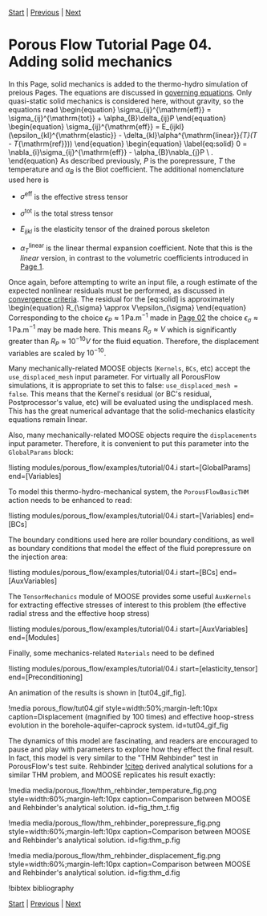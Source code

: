 [Start](porous_flow/tutorial_00.md) |
[Previous](porous_flow/tutorial_03.md) |
[Next](porous_flow/tutorial_05.md)

# Porous Flow Tutorial Page 04.  Adding solid mechanics

In this Page, solid mechanics is added to the thermo-hydro simulation of preious Pages.  The equations are discussed in [governing equations](porous_flow/governing_equations.md).  Only quasi-static solid mechanics is considered here, without gravity, so the equations read
\begin{equation}
\sigma_{ij}^{\mathrm{eff}}  = \sigma_{ij}^{\mathrm{tot}} + \alpha_{B}\delta_{ij}P
\end{equation}
\begin{equation}
\sigma_{ij}^{\mathrm{eff}}  =  E_{ijkl}(\epsilon_{kl}^{\mathrm{elastic}} - \delta_{kl}\alpha^{\mathrm{linear}}_{T}(T - T_{\mathrm{ref}}))
\end{equation}
\begin{equation}
\label{eq:solid}
0  =  \nabla_{i}\sigma_{ij}^{\mathrm{eff}} - \alpha_{B}\nabla_{j}P \ .
\end{equation}
As described previously, $P$ is the porepressure, $T$ the temperature and $\alpha_{B}$ is the Biot coefficient.  The additional nomenclature used here is

- $\sigma^{\mathrm{eff}}$ is the effective stress tensor

- $\sigma^{\mathrm{tot}}$ is the total stress tensor

- $E_{ijkl}$ is the elasticity tensor of the drained porous skeleton

- $\alpha^{\mathrm{linear}}_{T}$ is the linear thermal expansion
  coefficient.  Note that this is the *linear* version, in contrast to
  the volumetric coefficients introduced in [Page 1](porous_flow/tutorial_01.md).

Once again, before  attempting to write an input file, a rough estimate of the expected nonlinear residuals must be performed, as discussed in [convergence criteria](porous_flow/convergence.md).  The residual for the [eq:solid] is approximately
\begin{equation}
R_{\sigma} \approx V\epsilon_{\sigma}
\end{equation}
Corresponding to the choice $\epsilon_{P}\approx  1\,$Pa.m$^{-1}$ made in [Page 02](porous_flow/tutorial_02.md) the choice $\epsilon_{\sigma}\approx 1\,$Pa.m$^{-1}$ may be made here.  This means $R_{\sigma}\approx V$ which is significantly greater than $R_{P}\approx 10^{-10}V$ for the fluid equation.  Therefore, the displacement variables are scaled by $10^{-10}$.

Many mechanically-related MOOSE objects (`Kernels`, `BCs`, etc) accept the `use_displaced_mesh` input parameter.  For virtually all PorousFlow simulations, it is appropriate to set this to false: `use_displaced_mesh = false`.  This means that the Kernel's residual (or BC's residual, Postprocessor's value, etc) will be evaluated using the undisplaced mesh.  This has the great numerical advantage that the solid-mechanics elasticity equations remain linear.

Also, many mechanically-related MOOSE objects require the `displacements` input parameter.  Therefore, it is convenient to put this parameter into the `GlobalParams` block:

!listing modules/porous_flow/examples/tutorial/04.i start=[GlobalParams] end=[Variables]

To model this thermo-hydro-mechanical system, the `PorousFlowBasicTHM` action needs to be enhanced to read:

!listing modules/porous_flow/examples/tutorial/04.i start=[Variables] end=[BCs]

The boundary conditions used here are roller boundary conditions, as well as boundary conditions that model the effect of the fluid porepressure on the injection area:

!listing modules/porous_flow/examples/tutorial/04.i start=[BCs] end=[AuxVariables]

The `TensorMechanics` module of MOOSE provides some useful `AuxKernels` for extracting effective stresses of interest to this problem (the effective radial stress and the effective hoop stress)

!listing modules/porous_flow/examples/tutorial/04.i start=[AuxVariables] end=[Modules]

Finally, some mechanics-related `Materials` need to be defined

!listing modules/porous_flow/examples/tutorial/04.i start=[elasticity_tensor] end=[Preconditioning]

An animation of the results is shown in [tut04_gif_fig].

!media porous_flow/tut04.gif style=width:50%;margin-left:10px caption=Displacement (magnified by 100 times) and effective hoop-stress evolution in the borehole-aquifer-caprock system.  id=tut04_gif_fig

The dynamics of this model are fascinating, and readers are encouraged to pause and play with parameters to explore how they effect the final result.  In fact, this model is very similar to the "THM Rehbinder" test in PorousFlow's test suite.  Rehbinder [!citep](rehbinder1995) derived analytical solutions for a similar THM problem, and MOOSE replicates his result exactly:

!media media/porous_flow/thm_rehbinder_temperature_fig.png style=width:60%;margin-left:10px caption=Comparison between MOOSE and Rehbinder's analytical solution.  id=fig_thm_t.fig

!media media/porous_flow/thm_rehbinder_porepressure_fig.png style=width:60%;margin-left:10px caption=Comparison between MOOSE and Rehbinder's analytical solution.  id=fig:thm_p.fig

!media media/porous_flow/thm_rehbinder_displacement_fig.png style=width:60%;margin-left:10px caption=Comparison between MOOSE and Rehbinder's analytical solution.  id=fig:thm_d.fig

!bibtex bibliography


[Start](porous_flow/tutorial_00.md) |
[Previous](porous_flow/tutorial_03.md) |
[Next](porous_flow/tutorial_05.md)
